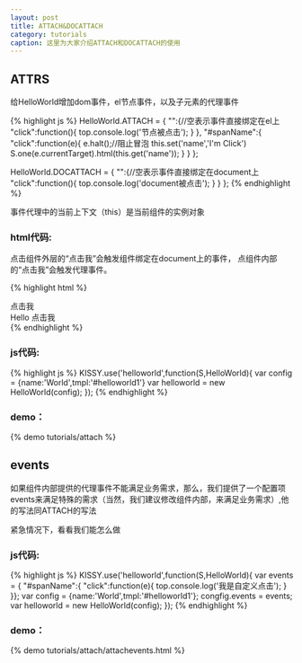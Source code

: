 ```yaml
---
layout: post
title: ATTACH&DOCATTACH
category: tutorials
caption: 这里为大家介绍ATTACH和DOCATTACH的使用
---
```


## ATTRS

给HelloWorld增加dom事件，el节点事件，以及子元素的代理事件

{% highlight js %}
HelloWorld.ATTACH = {
    "":{//空表示事件直接绑定在el上
        "click":function(){
            top.console.log('节点被点击');
        }
    },
    "#spanName":{
        "click":function(e){
            e.halt();//阻止冒泡
            this.set('name','I\'m Click')
            S.one(e.currentTarget).html(this.get('name'));
        }
    }
};

HelloWorld.DOCATTACH = {
    "":{//空表示事件直接绑定在document上
        "click":function(){
            top.console.log('document被点击');
        }
    }
};
{% endhighlight %}


<div class="tips">事件代理中的当前上下文（this）是当前组件的实例对象</div>

### html代码:

点击组件外层的“点击我”会触发组件绑定在document上的事件，
点组件内部的“点击我”会触发代理事件。

{% highlight html %}
<div id="container1">
    点击我
    <div id="helloworld1">
        <span>Hello <span id="spanName">点击我</span></span>
    </div>
</div>
{% endhighlight %}

### js代码:

{% highlight js %}
KISSY.use('helloworld',function(S,HelloWorld){
    var config = {name:'World',tmpl:'#helloworld1'}
    var helloworld = new HelloWorld(config);
});
{% endhighlight %}

### demo：

{% demo tutorials/attach %}




## events

如果组件内部提供的代理事件不能满足业务需求，那么，我们提供了一个配置项events来满足特殊的需求（当然，我们建议修改组件内部，来满足业务需求）,他的写法同ATTACH的写法

紧急情况下，看看我们能怎么做


### js代码:

{% highlight js %}
KISSY.use('helloworld',function(S,HelloWorld){
    var events = {
        "#spanName":{
            "click":function(e){
                top.console.log('我是自定义点击');
            }
        }};
    var config = {name:'World',tmpl:'#helloworld1'};
    congfig.events = events;
    var helloworld = new HelloWorld(config);
});
{% endhighlight %}

### demo：

{% demo tutorials/attach/attachevents.html %}


